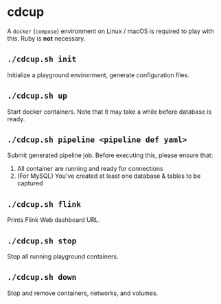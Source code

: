 # cdcup

A `docker` (`compose`) environment on Linux / macOS is required to play with this. Ruby is **not** necessary.

## `./cdcup.sh init`

Initialize a playground environment, generate configuration files.

## `./cdcup.sh up`

Start docker containers. Note that it may take a while before database is ready.

## `./cdcup.sh pipeline <pipeline def yaml>`

Submit generated pipeline job. Before executing this, please ensure that:

1. All container are running and ready for connections
2. (For MySQL) You've created at least one database & tables to be captured

## `./cdcup.sh flink`

Prints Flink Web dashboard URL.

## `./cdcup.sh stop`

Stop all running playground containers.

## `./cdcup.sh down`

Stop and remove containers, networks, and volumes.
